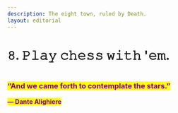 ```yaml
---
description: The eight town, ruled by Death.
layout: editorial
---
```


# 𝟾. 𝙿𝚕𝚊𝚢 𝚌𝚑𝚎𝚜𝚜 𝚠𝚒𝚝𝚑 '𝚎𝚖.

<figure><img src="../../../../../../.gitbook/assets/pexels-btgl-♡-9570561.jpg" alt=""><figcaption></figcaption></figure>

### <mark style="color:purple;">“And we came forth to contemplate the stars.”</mark>&#x20;

&#x20;                                                                                        <mark style="color:purple;">**― Dante Alighiere**</mark>
